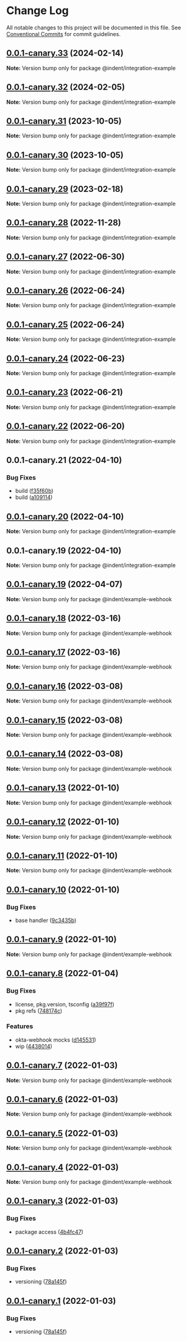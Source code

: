 # Change Log

All notable changes to this project will be documented in this file.
See [Conventional Commits](https://conventionalcommits.org) for commit guidelines.

## [0.0.1-canary.33](https://github.com/indentapis/integrations/compare/@indent/integration-example@0.0.1-canary.32...@indent/integration-example@0.0.1-canary.33) (2024-02-14)

**Note:** Version bump only for package @indent/integration-example





## [0.0.1-canary.32](https://github.com/indentapis/integrations/compare/@indent/integration-example@0.0.1-canary.31...@indent/integration-example@0.0.1-canary.32) (2024-02-05)

**Note:** Version bump only for package @indent/integration-example





## [0.0.1-canary.31](https://github.com/indentapis/integrations/compare/@indent/integration-example@0.0.1-canary.30...@indent/integration-example@0.0.1-canary.31) (2023-10-05)

**Note:** Version bump only for package @indent/integration-example





## [0.0.1-canary.30](https://github.com/indentapis/integrations/compare/@indent/integration-example@0.0.1-canary.29...@indent/integration-example@0.0.1-canary.30) (2023-10-05)

**Note:** Version bump only for package @indent/integration-example





## [0.0.1-canary.29](https://github.com/indentapis/integrations/compare/@indent/integration-example@0.0.1-canary.28...@indent/integration-example@0.0.1-canary.29) (2023-02-18)

**Note:** Version bump only for package @indent/integration-example





## [0.0.1-canary.28](https://github.com/indentapis/integrations/compare/@indent/integration-example@0.0.1-canary.27...@indent/integration-example@0.0.1-canary.28) (2022-11-28)

**Note:** Version bump only for package @indent/integration-example





## [0.0.1-canary.27](https://github.com/indentapis/integrations/compare/@indent/integration-example@0.0.1-canary.26...@indent/integration-example@0.0.1-canary.27) (2022-06-30)

**Note:** Version bump only for package @indent/integration-example





## [0.0.1-canary.26](https://github.com/indentapis/integrations/compare/@indent/integration-example@0.0.1-canary.25...@indent/integration-example@0.0.1-canary.26) (2022-06-24)

**Note:** Version bump only for package @indent/integration-example





## [0.0.1-canary.25](https://github.com/indentapis/integrations/compare/@indent/integration-example@0.0.1-canary.24...@indent/integration-example@0.0.1-canary.25) (2022-06-24)

**Note:** Version bump only for package @indent/integration-example





## [0.0.1-canary.24](https://github.com/indentapis/integrations/compare/@indent/integration-example@0.0.1-canary.23...@indent/integration-example@0.0.1-canary.24) (2022-06-23)

**Note:** Version bump only for package @indent/integration-example





## [0.0.1-canary.23](https://github.com/indentapis/integrations/compare/@indent/integration-example@0.0.1-canary.22...@indent/integration-example@0.0.1-canary.23) (2022-06-21)

**Note:** Version bump only for package @indent/integration-example





## [0.0.1-canary.22](https://github.com/indentapis/integrations/compare/@indent/integration-example@0.0.1-canary.21...@indent/integration-example@0.0.1-canary.22) (2022-06-20)

**Note:** Version bump only for package @indent/integration-example





## 0.0.1-canary.21 (2022-04-10)


### Bug Fixes

* build ([f35f60b](https://github.com/indentapis/integrations/commit/f35f60be6050a9f50ae5617be3583c6454e0d5d9))
* build ([a109114](https://github.com/indentapis/integrations/commit/a1091144a65d788cd02e0fa3130c0f5e15f255b1))





## [0.0.1-canary.20](https://github.com/indentapis/integrations/compare/@indent/integration-example@0.0.1-canary.19...@indent/integration-example@0.0.1-canary.20) (2022-04-10)

**Note:** Version bump only for package @indent/integration-example

## 0.0.1-canary.19 (2022-04-10)

**Note:** Version bump only for package @indent/integration-example

## [0.0.1-canary.19](https://github.com/indentapis/integrations/compare/@indent/example-webhook@0.0.1-canary.18...@indent/example-webhook@0.0.1-canary.19) (2022-04-07)

**Note:** Version bump only for package @indent/example-webhook

## [0.0.1-canary.18](https://github.com/indentapis/integrations/compare/@indent/example-webhook@0.0.1-canary.17...@indent/example-webhook@0.0.1-canary.18) (2022-03-16)

**Note:** Version bump only for package @indent/example-webhook

## [0.0.1-canary.17](https://github.com/indentapis/integrations/compare/@indent/example-webhook@0.0.1-canary.16...@indent/example-webhook@0.0.1-canary.17) (2022-03-16)

**Note:** Version bump only for package @indent/example-webhook

## [0.0.1-canary.16](https://github.com/indentapis/integrations/compare/@indent/example-webhook@0.0.1-canary.15...@indent/example-webhook@0.0.1-canary.16) (2022-03-08)

**Note:** Version bump only for package @indent/example-webhook

## [0.0.1-canary.15](https://github.com/indentapis/integrations/compare/@indent/example-webhook@0.0.1-canary.14...@indent/example-webhook@0.0.1-canary.15) (2022-03-08)

**Note:** Version bump only for package @indent/example-webhook

## [0.0.1-canary.14](https://github.com/indentapis/integrations/compare/@indent/example-webhook@0.0.1-canary.13...@indent/example-webhook@0.0.1-canary.14) (2022-03-08)

**Note:** Version bump only for package @indent/example-webhook

## [0.0.1-canary.13](https://github.com/indentapis/integrations/compare/@indent/example-webhook@0.0.1-canary.12...@indent/example-webhook@0.0.1-canary.13) (2022-01-10)

**Note:** Version bump only for package @indent/example-webhook

## [0.0.1-canary.12](https://github.com/indentapis/integrations/compare/@indent/example-webhook@0.0.1-canary.11...@indent/example-webhook@0.0.1-canary.12) (2022-01-10)

**Note:** Version bump only for package @indent/example-webhook

## [0.0.1-canary.11](https://github.com/indentapis/integrations/compare/@indent/example-webhook@0.0.1-canary.10...@indent/example-webhook@0.0.1-canary.11) (2022-01-10)

**Note:** Version bump only for package @indent/example-webhook

## [0.0.1-canary.10](https://github.com/indentapis/integrations/compare/@indent/example-webhook@0.0.1-canary.9...@indent/example-webhook@0.0.1-canary.10) (2022-01-10)

### Bug Fixes

- base handler ([9c3435b](https://github.com/indentapis/integrations/commit/9c3435b21e6ba13d27c9c1a7af85b98658202905))

## [0.0.1-canary.9](https://github.com/indentapis/integrations/compare/@indent/example-webhook@0.0.1-canary.8...@indent/example-webhook@0.0.1-canary.9) (2022-01-10)

**Note:** Version bump only for package @indent/example-webhook

## [0.0.1-canary.8](https://github.com/indentapis/integrations/compare/@indent/example-webhook@0.0.1-canary.7...@indent/example-webhook@0.0.1-canary.8) (2022-01-04)

### Bug Fixes

- license, pkg.version, tsconfig ([a39f97f](https://github.com/indentapis/integrations/commit/a39f97fdec58b3dbe34f87eedf6e74ea67a75c58))
- pkg refs ([748174c](https://github.com/indentapis/integrations/commit/748174cad8c4caa0521335cf8a3a4661e38c4108))

### Features

- okta-webhook mocks ([d145531](https://github.com/indentapis/integrations/commit/d1455319f2f30b5b986224b63d60ceb59dfff389))
- wip ([4438014](https://github.com/indentapis/integrations/commit/44380142e6bf6a6ec8951f2f977ab0d05dbbed41))

## [0.0.1-canary.7](https://github.com/indentapis/integrations/compare/@indent/example-webhook@0.0.1-canary.6...@indent/example-webhook@0.0.1-canary.7) (2022-01-03)

**Note:** Version bump only for package @indent/example-webhook

## [0.0.1-canary.6](https://github.com/indentapis/integrations/compare/@indent/example-webhook@0.0.1-canary.5...@indent/example-webhook@0.0.1-canary.6) (2022-01-03)

**Note:** Version bump only for package @indent/example-webhook

## [0.0.1-canary.5](https://github.com/indentapis/integrations/compare/@indent/example-webhook@0.0.1-canary.4...@indent/example-webhook@0.0.1-canary.5) (2022-01-03)

**Note:** Version bump only for package @indent/example-webhook

## [0.0.1-canary.4](https://github.com/indentapis/integrations/compare/@indent/example-webhook@0.0.1-canary.3...@indent/example-webhook@0.0.1-canary.4) (2022-01-03)

**Note:** Version bump only for package @indent/example-webhook

## [0.0.1-canary.3](https://github.com/indentapis/integrations/compare/@indent/example-webhook@0.0.1-canary.2...@indent/example-webhook@0.0.1-canary.3) (2022-01-03)

### Bug Fixes

- package access ([4b4fc47](https://github.com/indentapis/integrations/commit/4b4fc47e037c49ddb79076d8d35acc438d6ef01b))

## [0.0.1-canary.2](https://github.com/indentapis/integrations/compare/@indent/example-webhook@0.0.1-canary.1...@indent/example-webhook@0.0.1-canary.2) (2022-01-03)

### Bug Fixes

- versioning ([78a145f](https://github.com/indentapis/integrations/commit/78a145fb78c0e934c292bb3446f44dce0860390f))

## [0.0.1-canary.1](https://github.com/indentapis/integrations/compare/@indent/example-webhook@0.0.1-canary.1...@indent/example-webhook@0.0.1-canary.1) (2022-01-03)

### Bug Fixes

- versioning ([78a145f](https://github.com/indentapis/integrations/commit/78a145fb78c0e934c292bb3446f44dce0860390f))
